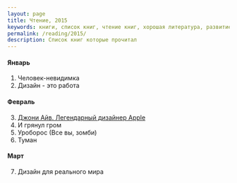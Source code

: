 ```yaml
---
layout: page
title: Чтение, 2015
keywords: книги, список книг, чтение книг, хорошая литература, развитие
permalink: /reading/2015/
description: Список книг которые прочитал
---
```


#### Январь

1. Человек-невидимка
2. Дизайн - это работа

#### Февраль

3. [Джони Айв. Легендарный дизайнер Apple](http://bizikov.ru/2015/02/jony-ive/)
4. И грянул гром
5. Уроборос (Все вы, зомби)
6. Туман

#### Март

7. Дизайн для реального мира



